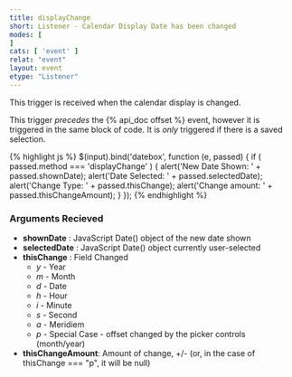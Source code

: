```yaml
---
title: displayChange
short: Listener - Calendar Display Date has been changed
modes: [
]
cats: [ 'event' ]
relat: "event"
layout: event
etype: "Listener"
---
```


This trigger is received when the calendar display is changed.

This trigger *precedes* the {% api_doc offset %} event, however it is
triggered in the same block of code.  It is *only* triggered if there is a 
saved selection.


{% highlight js %}
$(input).bind('datebox', function (e, passed) { 
  if ( passed.method === 'displayChange' ) {
    alert('New Date Shown: ' + passed.shownDate);
    alert('Date Selected: ' + passed.selectedDate);
    alert('Change Type: ' + passed.thisChange);
    alert('Change amount: ' + passed.thisChangeAmount);
  }
});
{% endhighlight %}

### Arguments Recieved

 - **shownDate** : JavaScript Date() object of the new date shown
 - **selectedDate** : JavaScript Date() object currently user-selected
 - **thisChange** : Field Changed
   - *y* - Year
   - *m* - Month
   - *d* - Date
   - *h* - Hour
   - *i* - Minute
   - *s* - Second
   - *a* - Meridiem
   - *p* - Special Case - offset changed by the picker controls (month/year)
 - **thisChangeAmount**: Amount of change, +/- (or, in the case of thisChange === "p", it will be null)

